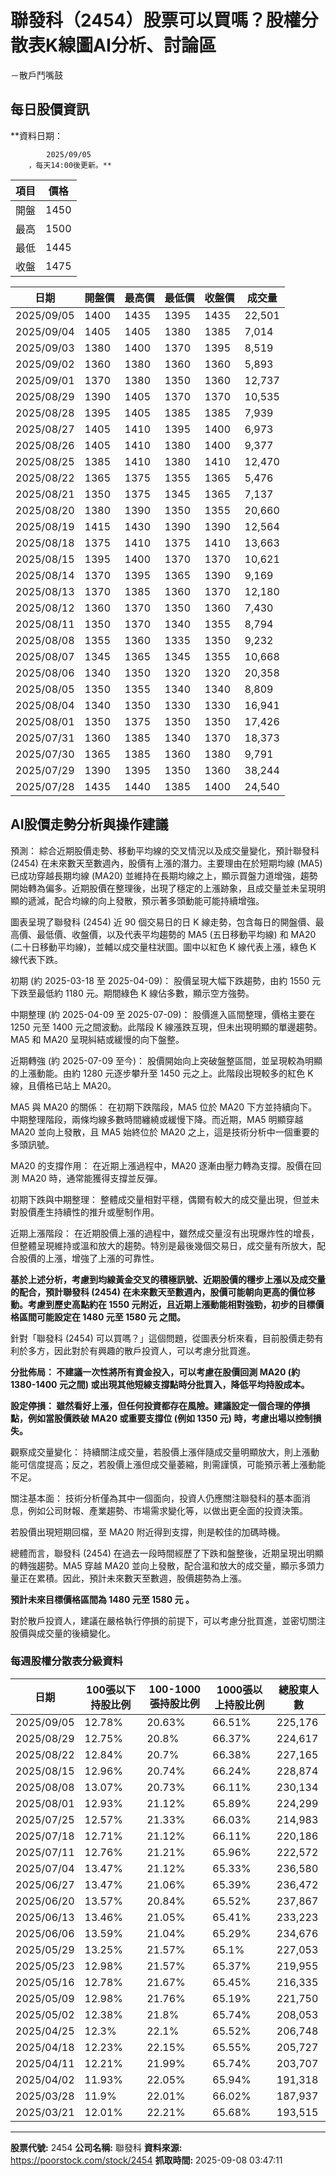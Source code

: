# 聯發科（2454）股票可以買嗎？股權分散表K線圖AI分析、討論區
－散戶鬥嘴鼓

## 每日股價資訊

**資料日期：
        
            2025/09/05
        ，每天14:00後更新。**

| 項目 | 價格 |
|------|------|
| 開盤 | 1450 |
| 最高 | 1500 |
| 最低 | 1445 |
| 收盤 | 1475 |

| 日期 | 開盤價 | 最高價 | 最低價 | 收盤價 | 成交量 |
|------|--------|--------|--------|--------|--------|
| 2025/09/05 | 1400 | 1435 | 1395 | 1435 | 22,501 |
| 2025/09/04 | 1405 | 1405 | 1380 | 1385 | 7,014 |
| 2025/09/03 | 1380 | 1400 | 1370 | 1395 | 8,519 |
| 2025/09/02 | 1360 | 1380 | 1360 | 1360 | 5,893 |
| 2025/09/01 | 1370 | 1380 | 1350 | 1360 | 12,737 |
| 2025/08/29 | 1390 | 1405 | 1370 | 1370 | 10,535 |
| 2025/08/28 | 1395 | 1405 | 1385 | 1385 | 7,939 |
| 2025/08/27 | 1405 | 1410 | 1395 | 1400 | 6,973 |
| 2025/08/26 | 1405 | 1410 | 1380 | 1400 | 9,377 |
| 2025/08/25 | 1385 | 1410 | 1380 | 1410 | 12,470 |
| 2025/08/22 | 1365 | 1375 | 1355 | 1365 | 5,476 |
| 2025/08/21 | 1350 | 1375 | 1345 | 1365 | 7,137 |
| 2025/08/20 | 1380 | 1390 | 1350 | 1355 | 20,660 |
| 2025/08/19 | 1415 | 1430 | 1390 | 1390 | 12,564 |
| 2025/08/18 | 1375 | 1410 | 1375 | 1410 | 13,663 |
| 2025/08/15 | 1395 | 1400 | 1370 | 1370 | 10,621 |
| 2025/08/14 | 1370 | 1395 | 1365 | 1390 | 9,169 |
| 2025/08/13 | 1370 | 1385 | 1360 | 1370 | 12,180 |
| 2025/08/12 | 1360 | 1370 | 1350 | 1360 | 7,430 |
| 2025/08/11 | 1350 | 1370 | 1340 | 1355 | 8,794 |
| 2025/08/08 | 1355 | 1360 | 1335 | 1350 | 9,232 |
| 2025/08/07 | 1345 | 1365 | 1345 | 1355 | 10,668 |
| 2025/08/06 | 1340 | 1350 | 1320 | 1320 | 20,358 |
| 2025/08/05 | 1350 | 1355 | 1340 | 1340 | 8,809 |
| 2025/08/04 | 1340 | 1350 | 1330 | 1330 | 16,941 |
| 2025/08/01 | 1350 | 1375 | 1350 | 1350 | 17,426 |
| 2025/07/31 | 1360 | 1385 | 1340 | 1370 | 18,373 |
| 2025/07/30 | 1365 | 1385 | 1360 | 1380 | 9,791 |
| 2025/07/29 | 1390 | 1395 | 1350 | 1360 | 38,244 |
| 2025/07/28 | 1435 | 1440 | 1385 | 1400 | 24,540 |

## AI股價走勢分析與操作建議

預測： 綜合近期股價走勢、移動平均線的交叉情況以及成交量變化，預計聯發科 (2454) 在未來數天至數週內，股價有上漲的潛力。主要理由在於短期均線 (MA5) 已成功穿越長期均線 (MA20) 並維持在長期均線之上，顯示買盤力道增強，趨勢開始轉為偏多。近期股價在整理後，出現了穩定的上漲跡象，且成交量並未呈現明顯的遞減，配合均線的向上發散，預示著多頭動能可能持續增強。

圖表呈現了聯發科 (2454) 近 90 個交易日的日 K 線走勢，包含每日的開盤價、最高價、最低價、收盤價，以及代表平均趨勢的 MA5 (五日移動平均線) 和 MA20 (二十日移動平均線)，並輔以成交量柱狀圖。圖中以紅色 K 線代表上漲，綠色 K 線代表下跌。

初期 (約 2025-03-18 至 2025-04-09)： 股價呈現大幅下跌趨勢，由約 1550 元下跌至最低約 1180 元。期間綠色 K 線佔多數，顯示空方強勢。

中期整理 (約 2025-04-09 至 2025-07-09)： 股價進入區間整理，價格主要在 1250 元至 1400 元之間波動。此階段 K 線漲跌互現，但未出現明顯的單邊趨勢。MA5 和 MA20 呈現糾結或緩慢的向下盤整。

近期轉強 (約 2025-07-09 至今)： 股價開始向上突破盤整區間，並呈現較為明顯的上漲動能。由約 1280 元逐步攀升至 1450 元之上。此階段出現較多的紅色 K 線，且價格已站上 MA20。

MA5 與 MA20 的關係： 在初期下跌階段，MA5 位於 MA20 下方並持續向下。中期整理階段，兩條均線多數時間纏繞或緩慢下降。而近期，MA5 明顯穿越 MA20 並向上發散，且 MA5 始終位於 MA20 之上，這是技術分析中一個重要的多頭訊號。

MA20 的支撐作用： 在近期上漲過程中，MA20 逐漸由壓力轉為支撐。股價在回測 MA20 時，通常能獲得支撐並反彈。

初期下跌與中期整理： 整體成交量相對平穩，偶爾有較大的成交量出現，但並未對股價產生持續性的推升或壓制作用。

近期上漲階段： 在近期股價上漲的過程中，雖然成交量沒有出現爆炸性的增長，但整體呈現維持或溫和放大的趨勢。特別是最後幾個交易日，成交量有所放大，配合股價的上漲，增強了上漲的可靠性。

**基於上述分析，考慮到均線黃金交叉的積極訊號、近期股價的穩步上漲以及成交量的配合，預計聯發科 (2454) 在未來數天至數週內，股價可能朝向更高的價位移動。考慮到歷史高點約在 1550 元附近，且近期上漲動能相對強勁，初步的目標價格區間可能設定在 1480 元至 1580 元 之間。**

針對「聯發科 (2454) 可以買嗎？」這個問題，從圖表分析來看，目前股價走勢有利於多方，因此對於有興趣的散戶投資人，可以考慮分批買進。

**分批佈局： 不建議一次性將所有資金投入，可以考慮在股價回測 MA20 (約 1380-1400 元之間) 或出現其他短線支撐點時分批買入，降低平均持股成本。**

**設定停損： 雖然看好上漲，但任何投資都存在風險。建議設定一個合理的停損點，例如當股價跌破 MA20 或重要支撐位 (例如 1350 元) 時，考慮出場以控制損失。**

觀察成交量變化： 持續關注成交量，若股價上漲伴隨成交量明顯放大，則上漲動能可信度提高；反之，若股價上漲但成交量萎縮，則需謹慎，可能預示著上漲動能不足。

關注基本面： 技術分析僅為其中一個面向，投資人仍應關注聯發科的基本面消息，例如公司財報、產業趨勢、市場需求變化等，以做出更全面的投資決策。

若股價出現短期回檔，至 MA20 附近得到支撐，則是較佳的加碼時機。

總體而言，聯發科 (2454) 在過去一段時間經歷了下跌和盤整後，近期呈現出明顯的轉強趨勢。MA5 穿越 MA20 並向上發散，配合溫和放大的成交量，顯示多頭力量正在累積。因此，預計未來數天至數週，股價趨勢為上漲。

**預計未來目標價格區間為 1480 元至 1580 元 。**

對於散戶投資人，建議在嚴格執行停損的前提下，可以考慮分批買進，並密切關注股價與成交量的後續變化。

### 每週股權分散表分級資料

| 日期 | 100張以下持股比例 | 100-1000張持股比例 | 1000張以上持股比例 | 總股東人數 |
|------|-------------------|--------------------|--------------------|----------|
| 2025/09/05 | 12.78% | 20.63% | 66.51% | 225,176 |
| 2025/08/29 | 12.75% | 20.8% | 66.37% | 224,617 |
| 2025/08/22 | 12.84% | 20.7% | 66.38% | 227,165 |
| 2025/08/15 | 12.96% | 20.74% | 66.24% | 228,874 |
| 2025/08/08 | 13.07% | 20.73% | 66.11% | 230,134 |
| 2025/08/01 | 12.93% | 21.12% | 65.89% | 224,299 |
| 2025/07/25 | 12.57% | 21.33% | 66.03% | 214,983 |
| 2025/07/18 | 12.71% | 21.12% | 66.11% | 220,186 |
| 2025/07/11 | 12.76% | 21.21% | 65.96% | 222,572 |
| 2025/07/04 | 13.47% | 21.12% | 65.33% | 236,580 |
| 2025/06/27 | 13.47% | 21.06% | 65.39% | 236,472 |
| 2025/06/20 | 13.57% | 20.84% | 65.52% | 237,867 |
| 2025/06/13 | 13.46% | 21.05% | 65.41% | 233,223 |
| 2025/06/06 | 13.59% | 21.04% | 65.29% | 234,676 |
| 2025/05/29 | 13.25% | 21.57% | 65.1% | 227,053 |
| 2025/05/23 | 12.98% | 21.57% | 65.37% | 219,955 |
| 2025/05/16 | 12.78% | 21.67% | 65.45% | 216,335 |
| 2025/05/09 | 12.98% | 21.76% | 65.19% | 221,750 |
| 2025/05/02 | 12.38% | 21.8% | 65.74% | 208,053 |
| 2025/04/25 | 12.3% | 22.1% | 65.52% | 206,748 |
| 2025/04/18 | 12.23% | 22.15% | 65.55% | 205,727 |
| 2025/04/11 | 12.21% | 21.99% | 65.74% | 203,707 |
| 2025/04/02 | 11.93% | 22.05% | 65.94% | 191,318 |
| 2025/03/28 | 11.9% | 22.01% | 66.02% | 187,937 |
| 2025/03/21 | 12.01% | 22.21% | 65.68% | 193,515 |

---

**股票代號:** 2454
**公司名稱:** 聯發科
**資料來源:** https://poorstock.com/stock/2454
**抓取時間:** 2025-09-08 03:47:11